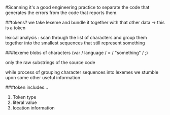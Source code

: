 #Scanning
it's a good engineering practice to separate the code that generates the errors from the code that reports them.

##tokens?
we take lexeme and bundle it together with that other data -> this is a token

lexical analysis :  scan through the list of characters and group them together into the smallest sequences that still
represent something

###lexeme
blobs of characters (var / language / = / "something" / ;)

only  the raw substrings of the source code


while process of grouping character sequences into lexemes we stumble upon some other useful information


###token includes...
1. Token type 
2. literal value
3. location information